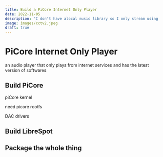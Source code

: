 ```yaml
---
title: Build a PiCore Internet Only Player 
date: 2022-11-05
description: "I don't have alocal music library so I only stream using Spotify."
image: images/cctv2.jpeg
draft: true
---
```


# PiCore Internet Only Player 
an audio player that only plays from internet services and has the latest version of softwares

## Build PiCore

piCore kernel

need picore rootfs

DAC drivers

## Build LibreSpot


## Package the whole thing